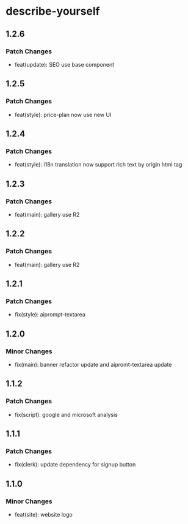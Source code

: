 # describe-yourself

## 1.2.6

### Patch Changes

- feat(update): SEO use base component

## 1.2.5

### Patch Changes

- feat(style): price-plan now use new UI

## 1.2.4

### Patch Changes

- feat(style): i18n translation now support rich text by origin html tag

## 1.2.3

### Patch Changes

- feat(main): gallery use R2

## 1.2.2

### Patch Changes

- feat(main): gallery use R2

## 1.2.1

### Patch Changes

- fix(style): aiprompt-textarea

## 1.2.0

### Minor Changes

- fix(main): banner refactor update and aipromt-textarea update

## 1.1.2

### Patch Changes

- fix(script): google and microsoft analysis

## 1.1.1

### Patch Changes

- fix(clerk): update dependency for signup button

## 1.1.0

### Minor Changes

- feat(site): website logo
